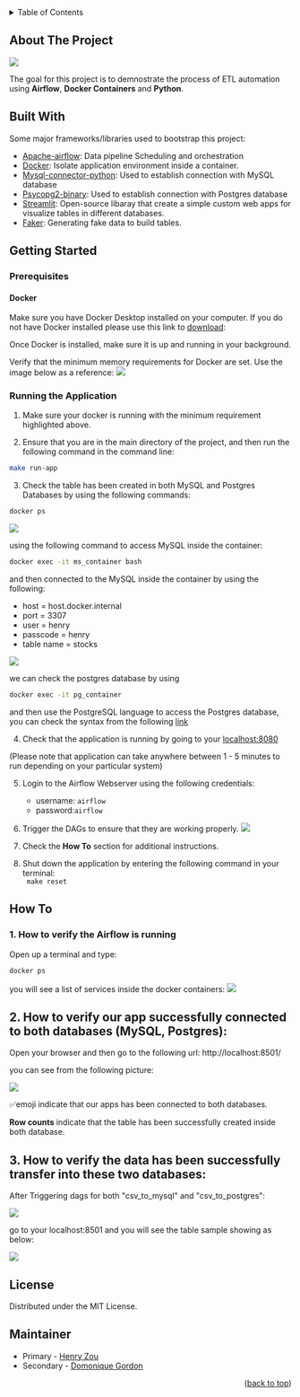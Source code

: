 <!-- TABLE OF CONTENTS -->
<details>
  <summary>Table of Contents</summary>
  <ol>
    <li>
      <a href="#about-the-project">About The Project</a>
      <ul>
        <li><a href="#built-with">Built With</a></li>
      </ul>
    </li>
    <li>
      <a href="#getting-started">Getting Started</a>
      <ul>
        <li><a href="#prerequisites">Prerequisites</a></li>
        <li><a href="#installation">Installation</a></li>
      </ul>
    </li>
    <li><a href="#usage">Usage</a></li>
    <li><a href="#howto">HowTo</a></li>
    <li><a href="#license">License</a></li>
    <li><a href="#contact">Contact</a></li>
  </ol>
</details>



<!-- About The Project -->
## About The Project
![](images/Airflow.png)

The goal for this project is to demnostrate the process of ETL automation using **Airflow**, **Docker Containers** and **Python**. 


## Built With
Some major frameworks/libraries used to bootstrap this project:
* [Apache-airflow](https://github.com/apache/airflow): Data pipeline Scheduling and orchestration
* [Docker](https://docs.docker.com/): Isolate application environment inside a container. 
* [Mysql-connector-python](https://dev.mysql.com/doc/connector-python/en/): Used to establish connection with MySQL database
* [Psycopg2-binary](https://pypi.org/project/psycopg2-binary/): Used to establish connection with Postgres database
* [Streamlit](https://docs.streamlit.io/): Open-source libaray that create a simple custom web apps for visualize tables in different databases.
* [Faker](https://faker.readthedocs.io/en/master/): Generating fake data to build tables.


<!-- GETTING STARTED -->
## Getting Started

### Prerequisites
#### Docker
Make sure you have Docker Desktop installed on your computer. If you do not have Docker installed please use this link to [download](https://www.docker.com/products/docker-desktop):

Once Docker is installed, make sure it is up and running in your background.

Verify that the minimum memory requirements for Docker are set. Use the image below as a reference:
![](images/Docker_memory.png)


### Running the Application
1. Make sure your docker is running with the minimum requirement highlighted above. 

2. Ensure that you are in the main directory of the project, and then run the following command in the command line:
```bash
make run-app
```

3. Check the table has been created in both MySQL and Postgres Databases by using the following commands:

```bash
docker ps
```
![](images/docker_ps.png)

using the following command to access MySQL inside the container:
```bash
docker exec -it ms_container bash
```
and then connected to the MySQL inside the container by using the following:
- host = host.docker.internal
- port = 3307
- user = henry
- passcode = henry
- table name = stocks



![](images/inside_MySQL.png)

we can check the postgres database by using 
```bash
docker exec -it pg_container 
```

and then use the PostgreSQL language to access the Postgres database, you can check the syntax from the following [link](https://www.postgresql.org/docs/13/app-psql.html)



4. Check that the application is running by going to your [localhost:8080](http://localhost:8080/)

(Please note that application can take anywhere between 1 - 5 minutes to run depending on your particular system)


5. Login to the Airflow Webserver using the following credentials:
   - username: `airflow` 
   - password:`airflow`

6. Trigger the DAGs to ensure that they are working properly. 
![](images/trigger2.png)

7. Check the **How To** section for additional instructions.

8. Shut down the application by entering the following command in your terminal:<br>
` make reset`


<!-- How To -->
## How To

### 1. How to verify the Airflow is running

Open up a terminal and type:
```bash
docker ps
```
you will see a list of services inside the docker containers:
![](images/docker_ps.png)

## 2. How to verify our app successfully connected to both databases (MySQL, Postgres):

Open your browser and then go to the following url:
http://localhost:8501/

you can see from the following picture: 

![](images/Streamlit_connected.png)

✅emoji indicate that our apps has been connected to both databases.

<strong>Row counts</strong> indicate that the table has been successfully created inside both database.

## 3. How to verify the data has been successfully transfer into these two databases:

After Triggering dags for both "csv_to_mysql" and "csv_to_postgres":

![](images/trigger_csv_to_db.png)

go to your localhost:8501 and you will see the table sample showing as below:

![](images/sample_output_streamlit.png)





<!--LICENSE -->
## License
Distributed under the MIT License.

<!--Contact-->
## Maintainer
- Primary - [Henry Zou](https://github.com/henryzzz093) 
- Secondary - [Domonique Gordon](https://github.com/DomoniqueGordon)
<p align = "right">(<a href = "#top">back to top</a>)</p> 


